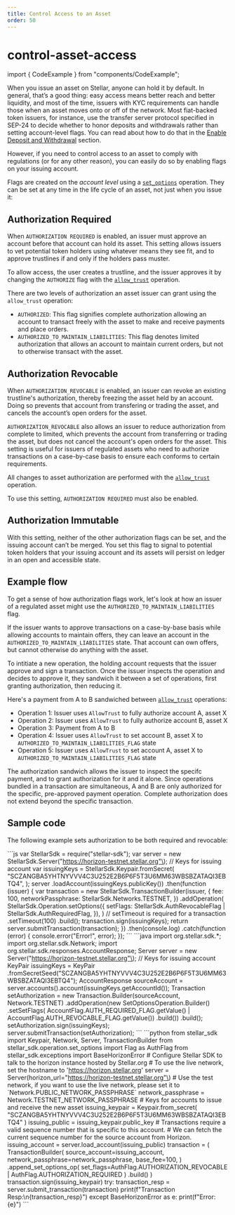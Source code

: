 ```yaml
---
title: Control Access to an Asset
order: 50
---
```


# control-asset-access

import { CodeExample } from "components/CodeExample";

When you issue an asset on Stellar, anyone can hold it by default. In general, that’s a good thing: easy access means better reach and better liquidity, and most of the time, issuers with KYC requirements can handle those when an asset moves onto or off of the network. Most fiat-backed token issuers, for instance, use the transfer server protocol specified in SEP-24 to decide whether to honor deposits and withdrawals rather than setting account-level flags. You can read about how to do that in the [Enable Deposit and Withdrawal](../anchoring-assets/enabling-deposit-and-withdrawal/index.md) section.

However, if you need to control access to an asset to comply with regulations \(or for any other reason\), you can easily do so by enabling flags on your issuing account.

Flags are created on the _account level_ using a [`set_options`](../content/docs/start/list-of-operations.md#set-options) operation. They can be set at any time in the life cycle of an asset, not just when you issue it:

## Authorization Required

When `AUTHORIZATION REQUIRED` is enabled, an issuer must approve an account before that account can hold its asset. This setting allows issuers to vet potential token holders using whatever means they see fit, and to approve trustlines if and only if the holders pass muster.

To allow access, the user creates a trustline, and the issuer approves it by changing the `AUTHORIZE` flag with the [`allow_trust`](../content/docs/start/list-of-operations.md#allow-trust) operation.

There are two levels of authorization an asset issuer can grant using the `allow_trust` operation:

* `AUTHORIZED`: This flag signifies complete authorization allowing an account to transact freely with the asset to make and receive payments and place orders.
* `AUTHORIZED_TO_MAINTAIN_LIABILITIES`: This flag denotes limited authorization that allows an account to maintain current orders, but not to otherwise transact with the asset.   

## Authorization Revocable

When `AUTHORIZATION_REVOCABLE` is enabled, an issuer can revoke an existing trustline's authorization, thereby freezing the asset held by an account. Doing so prevents that account from transfering or trading the asset, and cancels the account’s open orders for the asset.

`AUTHORIZATION_REVOCABLE` also allows an issuer to reduce authorization from complete to limited, which prevents the account from transferring or trading the asset, but does not cancel the account's open orders for the asset. This setting is useful for issuers of regulated assets who need to authorize transactions on a case-by-case basis to ensure each conforms to certain requirements.

All changes to asset authorization are performed with the [`allow_trust`](../content/docs/start/list-of-operations.md#allow-trust) operation.

To use this setting, `AUTHORIZATION REQUIRED` must also be enabled.

## Authorization Immutable

With this setting, neither of the other authorization flags can be set, and the issuing account can’t be merged. You set this flag to signal to potential token holders that your issuing account and its assets will persist on ledger in an open and accessible state.

## Example flow

To get a sense of how authorization flags work, let's look at how an issuer of a regulated asset might use the `AUTHORIZED_TO_MAINTAIN_LIABILITIES` flag.

If the issuer wants to approve transactions on a case-by-base basis while allowing accounts to maintain offers, they can leave an account in the `AUTHORIZED_TO_MAINTAIN_LIABILITIES` state. That account can own offers, but cannot otherwise do anything with the asset.

To intitiate a new operation, the holding account requests that the issuer approve and sign a transaction. Once the issuer inspects the operation and decides to approve it, they sandwich it between a set of operations, first granting authorization, then reducing it.

Here's a payment from A to B sandwiched between [`allow_trust`](../content/docs/start/list-of-operations.md#allow-trust) operations:

* Operation 1: Issuer uses `AllowTrust` to fully authorize account A, asset X
* Operation 2: Issuer uses `AllowTrust` to fully authorize account B, asset X
* Operation 3: Payment from A to B
* Operation 4: Issuer uses `AllowTrust` to set account B, asset X to `AUTHORIZED_TO_MAINTAIN_LIABILITIES_FLAG` state
* Operation 5: Issuer uses `AllowTrust` to set account A, asset X to `AUTHORIZED_TO_MAINTAIN_LIABILITIES_FLAG` state

The authorization sandwich allows the issuer to inspect the specifc payment, and to grant authorization for it and it alone. Since operations bundled in a transaction are simultaneous, A and B are only authorized for the specific, pre-approved payment operation. Complete authorization does not extend beyond the specific transaction.

## Sample code

The following example sets authorization to be both required and revocable:

 \`\`\`js var StellarSdk = require\("stellar-sdk"\); var server = new StellarSdk.Server\("https://horizon-testnet.stellar.org"\); // Keys for issuing account var issuingKeys = StellarSdk.Keypair.fromSecret\( "SCZANGBA5YHTNYVVV4C3U252E2B6P6F5T3U6MM63WBSBZATAQI3EBTQ4", \); server .loadAccount\(issuingKeys.publicKey\(\)\) .then\(function \(issuer\) { var transaction = new StellarSdk.TransactionBuilder\(issuer, { fee: 100, networkPassphrase: StellarSdk.Networks.TESTNET, }\) .addOperation\( StellarSdk.Operation.setOptions\({ setFlags: StellarSdk.AuthRevocableFlag \| StellarSdk.AuthRequiredFlag, }\), \) // setTimeout is required for a transaction .setTimeout\(100\) .build\(\); transaction.sign\(issuingKeys\); return server.submitTransaction\(transaction\); }\) .then\(console.log\) .catch\(function \(error\) { console.error\("Error!", error\); }\); \`\`\` \`\`\`java import org.stellar.sdk.\*; import org.stellar.sdk.Network; import org.stellar.sdk.responses.AccountResponse; Server server = new Server\("https://horizon-testnet.stellar.org"\); // Keys for issuing account KeyPair issuingKeys = KeyPair .fromSecretSeed\("SCZANGBA5YHTNYVVV4C3U252E2B6P6F5T3U6MM63WBSBZATAQI3EBTQ4"\); AccountResponse sourceAccount = server.accounts\(\).account\(issuingKeys.getAccountId\(\)\); Transaction setAuthorization = new Transaction.Builder\(sourceAccount, Network.TESTNET\) .addOperation\(new SetOptionsOperation.Builder\(\) .setSetFlags\( AccountFlag.AUTH\_REQUIRED\_FLAG.getValue\(\) \| AccountFlag.AUTH\_REVOCABLE\_FLAG.getValue\(\)\) .build\(\)\) .build\(\); setAuthorization.sign\(issuingKeys\); server.submitTransaction\(setAuthorization\); \`\`\` \`\`\`python from stellar\_sdk import Keypair, Network, Server, TransactionBuilder from stellar\_sdk.operation.set\_options import Flag as AuthFlag from stellar\_sdk.exceptions import BaseHorizonError \# Configure Stellar SDK to talk to the horizon instance hosted by Stellar.org \# To use the live network, set the hostname to 'https://horizon.stellar.org' server = Server\(horizon\_url="https://horizon-testnet.stellar.org"\) \# Use the test network, if you want to use the live network, please set it to \`Network.PUBLIC\_NETWORK\_PASSPHRASE\` network\_passphrase = Network.TESTNET\_NETWORK\_PASSPHRASE \# Keys for accounts to issue and receive the new asset issuing\_keypair = Keypair.from\_secret\( "SCZANGBA5YHTNYVVV4C3U252E2B6P6F5T3U6MM63WBSBZATAQI3EBTQ4" \) issuing\_public = issuing\_keypair.public\_key \# Transactions require a valid sequence number that is specific to this account. \# We can fetch the current sequence number for the source account from Horizon. issuing\_account = server.load\_account\(issuing\_public\) transaction = \( TransactionBuilder\( source\_account=issuing\_account, network\_passphrase=network\_passphrase, base\_fee=100, \) .append\_set\_options\_op\( set\_flags=AuthFlag.AUTHORIZATION\_REVOCABLE \| AuthFlag.AUTHORIZATION\_REQUIRED \) .build\(\) \) transaction.sign\(issuing\_keypair\) try: transaction\_resp = server.submit\_transaction\(transaction\) print\(f"Transaction Resp:\n{transaction\_resp}"\) except BaseHorizonError as e: print\(f"Error: {e}"\) \`\`\`

